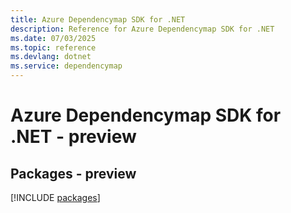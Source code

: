 ```yaml
---
title: Azure Dependencymap SDK for .NET
description: Reference for Azure Dependencymap SDK for .NET
ms.date: 07/03/2025
ms.topic: reference
ms.devlang: dotnet
ms.service: dependencymap
---
```

# Azure Dependencymap SDK for .NET - preview
## Packages - preview
[!INCLUDE [packages](dependencymap-index.md)]